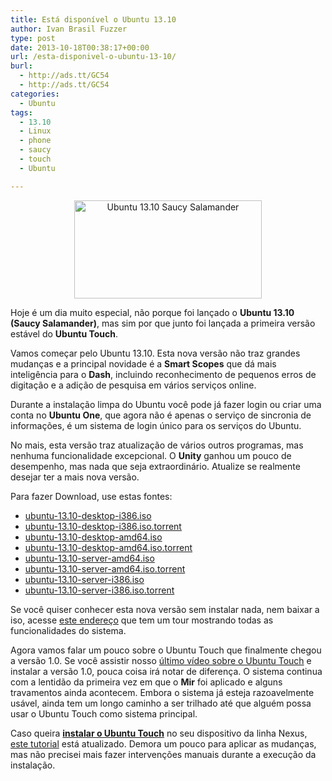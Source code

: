 ```yaml
---
title: Está disponível o Ubuntu 13.10
author: Ivan Brasil Fuzzer
type: post
date: 2013-10-18T00:38:17+00:00
url: /esta-disponivel-o-ubuntu-13-10/
burl:
  - http://ads.tt/GC54
  - http://ads.tt/GC54
categories:
  - Ubuntu
tags:
  - 13.10
  - Linux
  - phone
  - saucy
  - touch
  - Ubuntu

---
```

<p style="text-align: center;">
  <a href="http://www.ubuntero.com.br/wp-content/uploads/2013/10/ubuntu-13-10.png" rel="lightbox"><img class="size-medium wp-image-6145 aligncenter" title="Ubuntu 13.10 Saucy Salamander" alt="Ubuntu 13.10 Saucy Salamander" src="http://www.ubuntero.com.br/wp-content/uploads/2013/10/ubuntu-13-10-300x157.png" width="300" height="157" /></a>
</p>

Hoje é um dia muito especial, não porque foi lançado o **Ubuntu 13.10 (Saucy Salamander)**, mas sim por que junto foi lançada a primeira versão estável do **Ubuntu Touch**.

Vamos começar pelo Ubuntu 13.10. Esta nova versão não traz grandes mudanças e a principal novidade é a **Smart Scopes** que dá mais inteligência para o **Dash**, incluindo reconhecimento de pequenos erros de digitação e a adição de pesquisa em vários serviços online.

Durante a instalação limpa do Ubuntu você pode já fazer login ou criar uma conta no **Ubuntu One**, que agora não é apenas o serviço de sincronia de informações, é um sistema de login único para os serviços do Ubuntu.

No mais, esta versão traz atualização de vários outros programas, mas nenhuma funcionalidade excepcional. O **Unity** ganhou um pouco de desempenho, mas nada que seja extraordinário. Atualize se realmente desejar ter a mais nova versão.

Para fazer Download, use estas fontes:

  * <a href="http://br.releases.ubuntu.com/saucy/ubuntu-13.10-desktop-i386.iso" target="_blank" rel="nofollow">ubuntu-13.10-desktop-i386.iso</a>
  * <a href="http://br.releases.ubuntu.com/saucy/ubuntu-13.10-desktop-i386.iso.torrent" target="_blank" rel="nofollow">ubuntu-13.10-desktop-i386.iso.torrent</a>
  * <a href="http://br.releases.ubuntu.com/saucy/ubuntu-13.10-desktop-amd64.iso" target="_blank" rel="nofollow">ubuntu-13.10-desktop-amd64.iso</a>
  * <a href="http://br.releases.ubuntu.com/saucy/ubuntu-13.10-desktop-amd64.iso.torrent" target="_blank" rel="nofollow">ubuntu-13.10-desktop-amd64.iso.torrent</a>
  * <a href="http://br.releases.ubuntu.com/saucy/ubuntu-13.10-server-amd64.iso" target="_blank" rel="nofollow">ubuntu-13.10-server-amd64.iso</a>
  * <a href="http://br.releases.ubuntu.com/saucy/ubuntu-13.10-server-amd64.iso.torrent" target="_blank" rel="nofollow">ubuntu-13.10-server-amd64.iso.torrent</a>
  * <a href="http://br.releases.ubuntu.com/saucy/ubuntu-13.10-server-i386.iso" target="_blank" rel="nofollow">ubuntu-13.10-server-i386.iso</a>
  * <a href="http://br.releases.ubuntu.com/saucy/ubuntu-13.10-server-i386.iso.torrent" target="_blank" rel="nofollow">ubuntu-13.10-server-i386.iso.torrent</a>

Se você quiser conhecer esta nova versão sem instalar nada, nem baixar a iso, acesse <a href="http://www.ubuntu.com/tour/en/" target="_blank" rel="nofollow">este endereço</a> que tem um tour mostrando todas as funcionalidades do sistema.

Agora vamos falar um pouco sobre o Ubuntu Touch que finalmente chegou a versão 1.0. Se você assistir nosso [último vídeo sobre o Ubuntu Touch][1] e instalar a versão 1.0, pouca coisa irá notar de diferença. O sistema continua com a lentidão da primeira vez em que o **Mir** foi aplicado e alguns travamentos ainda acontecem. Embora o sistema já esteja razoavelmente usável, ainda tem um longo caminho a ser trilhado até que alguém possa usar o Ubuntu Touch como sistema principal.

Caso queira **[instalar o Ubuntu Touch][2]** no seu dispositivo da linha Nexus, [este tutorial][3] está atualizado. Demora um pouco para aplicar as mudanças, mas não precisei mais fazer intervenções manuais durante a execução da instalação.

 [1]: http://www.ubuntero.com.br/2013/10/videocast-45-latinoware-e-ubuntu-touch-com-mir/
 [2]: http://www.ubuntero.com.br/2013/02/ubuntu-touch-developer-preview/ "Instalar o Ubuntu Touch"
 [3]: http://www.ubuntero.com.br/2013/02/ubuntu-touch-developer-preview/
